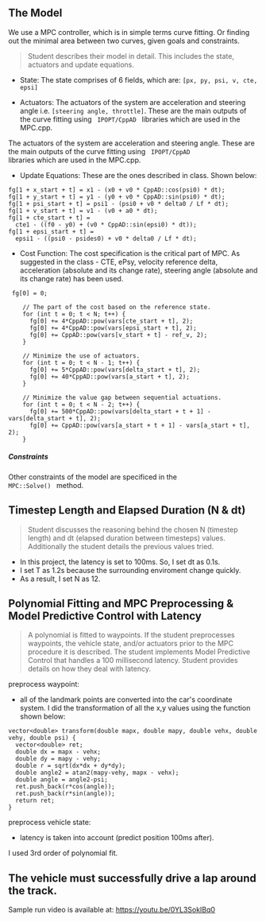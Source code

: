 
## The Model
We use a MPC controller, which is in simple terms curve fitting. Or finding out the minimal area between two curves, given goals and constraints.

>Student describes their model in detail. This includes the state, actuators and update equations.

* State: The state comprises of 6 fields, which are:  `[px, py, psi, v, cte, epsi]`

* Actuators: The actuators of the system are acceleration and steering angle i.e. `[steering angle, throttle]`. These are the main outputs of the curve fitting using <code> IPOPT/CppAD </code> libraries which are used in the MPC.cpp.  

The actuators of the system are acceleration and steering angle. These are the main outputs of the curve fitting using <code> IPOPT/CppAD </code> libraries which are used in the MPC.cpp. 

* Update Equations: These are the ones described in class. Shown below: 

```
fg[1 + x_start + t] = x1 - (x0 + v0 * CppAD::cos(psi0) * dt);
fg[1 + y_start + t] = y1 - (y0 + v0 * CppAD::sin(psi0) * dt);
fg[1 + psi_start + t] = psi1 - (psi0 + v0 * delta0 / Lf * dt);
fg[1 + v_start + t] = v1 - (v0 + a0 * dt);
fg[1 + cte_start + t] =
  cte1 - ((f0 - y0) + (v0 * CppAD::sin(epsi0) * dt));
fg[1 + epsi_start + t] =
  epsi1 - ((psi0 - psides0) + v0 * delta0 / Lf * dt);
```

* Cost Function: The cost specification is the critical part of MPC. As suggested in the class - CTE, ePsy, velocity reference delta, acceleration (absolute and its change rate), steering angle (absolute and its change rate) has been used. 

```
 fg[0] = 0;
    
    // The part of the cost based on the reference state.
    for (int t = 0; t < N; t++) {
      fg[0] += 4*CppAD::pow(vars[cte_start + t], 2);
      fg[0] += 4*CppAD::pow(vars[epsi_start + t], 2);
      fg[0] += CppAD::pow(vars[v_start + t] - ref_v, 2);
    }
    
    // Minimize the use of actuators.
    for (int t = 0; t < N - 1; t++) {
      fg[0] += 5*CppAD::pow(vars[delta_start + t], 2);
      fg[0] += 40*CppAD::pow(vars[a_start + t], 2);
    }
    
    // Minimize the value gap between sequential actuations.
    for (int t = 0; t < N - 2; t++) {
      fg[0] += 500*CppAD::pow(vars[delta_start + t + 1] - vars[delta_start + t], 2);
      fg[0] += CppAD::pow(vars[a_start + t + 1] - vars[a_start + t], 2);
    }
```

##### Constraints 
Other constraints of the model are specificed in the <code> MPC::Solve() </code> method. 

## Timestep Length and Elapsed Duration (N & dt)

>Student discusses the reasoning behind the chosen N (timestep length) and dt (elapsed duration between timesteps) values. Additionally the student details the previous values tried.

- In this project, the latency is set to 100ms. So, I set dt as 0.1s.
- I set T as 1.2s because the surrounding enviroment change quickly.
- As a result, I set N as 12.







## Polynomial Fitting and MPC Preprocessing & Model Predictive Control with Latency

>A polynomial is fitted to waypoints.
>If the student preprocesses waypoints, the vehicle state, and/or actuators prior to the MPC procedure it is described.
>The student implements Model Predictive Control that handles a 100 millisecond latency. Student provides details on how they deal with latency.

preprocess waypoint:

- all of the landmark points are converted into the car's coordinate system. I did the transformation of all the x,y values using the function shown below: 
```
vector<double> transform(double mapx, double mapy, double vehx, double vehy, double psi) {
  vector<double> ret;
  double dx = mapx - vehx;
  double dy = mapy - vehy;
  double r = sqrt(dx*dx + dy*dy);
  double angle2 = atan2(mapy-vehy, mapx - vehx);
  double angle = angle2-psi;
  ret.push_back(r*cos(angle));
  ret.push_back(r*sin(angle));
  return ret;
}
```




preprocess vehicle state:

- latency is taken into account (predict position 100ms after). 

I used 3rd order of polynomial fit.



## The vehicle must successfully drive a lap around the track.

Sample run video is available at: https://youtu.be/0YL3SokIBq0








